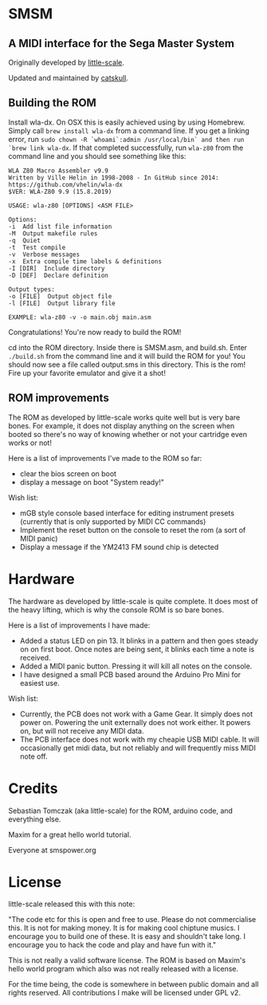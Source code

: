 # SMSM
## A MIDI interface for the Sega Master System

Originally developed by [little-scale](http://little-scale.blogspot.com/2012/12/how-to-build-sega-master-system-midi.html).

Updated and maintained by [catskull](http://catskull.net).

## Building the ROM
Install wla-dx. On OSX this is easily achieved using by using Homebrew. Simply call `brew install wla-dx` from a command line. If you get a linking error, run ```sudo chown -R `whoami`:admin /usr/local/bin` and then run `brew link wla-dx```. If that completed successfully, run `wla-z80` from the command line and you should see something like this:

```
WLA Z80 Macro Assembler v9.9
Written by Ville Helin in 1998-2008 - In GitHub since 2014: https://github.com/vhelin/wla-dx
$VER: WLA-Z80 9.9 (15.8.2019)

USAGE: wla-z80 [OPTIONS] <ASM FILE>

Options:
-i  Add list file information
-M  Output makefile rules
-q  Quiet
-t  Test compile
-v  Verbose messages
-x  Extra compile time labels & definitions
-I [DIR]  Include directory
-D [DEF]  Declare definition

Output types:
-o [FILE]  Output object file
-l [FILE]  Output library file

EXAMPLE: wla-z80 -v -o main.obj main.asm
```

Congratulations! You're now ready to build the ROM!

cd into the ROM directory. Inside there is SMSM.asm, and build.sh. Enter `./build.sh` from the command line and it will build the ROM for you! You should now see a file called output.sms in this directory. This is the rom! Fire up your favorite emulator and give it a shot!

## ROM improvements

The ROM as developed by little-scale works quite well but is very bare bones. For example, it does not display anything on the screen when booted so there's no way of knowing whether or not your cartridge even works or not!

Here is a list of improvements I've made to the ROM so far:
 - clear the bios screen on boot
 - display a message on boot "System ready!"

Wish list:
 - mGB style console based interface for editing instrument presets (currently that is only supported by MIDI CC commands)
 - Implement the reset button on the console to reset the rom (a sort of MIDI panic)
 - Display a message if the YM2413 FM sound chip is detected

# Hardware

The hardware as developed by little-scale is quite complete. It does most of the heavy lifting, which is why the console ROM is so bare bones.

Here is a list of improvements I have made:
 - Added a status LED on pin 13. It blinks in a pattern and then goes steady on on first boot. Once notes are being sent, it blinks each time a note is received.
 - Added a MIDI panic button. Pressing it will kill all notes on the console.
 - I have designed a small PCB based around the Arduino Pro Mini for easiest use.

Wish list:
 - Currently, the PCB does not work with a Game Gear. It simply does not power on. Powering the unit externally does not work either. It powers on, but will not receive any MIDI data.
 - The PCB interface does not work with my cheapie USB MIDI cable. It will occasionally get midi data, but not reliably and will frequently miss MIDI note off.


# Credits
Sebastian Tomczak (aka little-scale) for the ROM, arduino code, and everything else.

Maxim for a great hello world tutorial.

Everyone at smspower.org

# License

little-scale released this with this note:

"The code etc for this is open and free to use. Please do not commercialise this. It is not for making money. It is for making cool chiptune musics. I encourage you to build one of these. It is easy and shouldn't take long. I encourage you to hack the code and play and have fun with it."

This is not really a valid software license. The ROM is based on Maxim's hello world program which also was not really released with a license.

For the time being, the code is somewhere in between public domain and all rights reserved. All contributions I make will be licensed under GPL v2.
